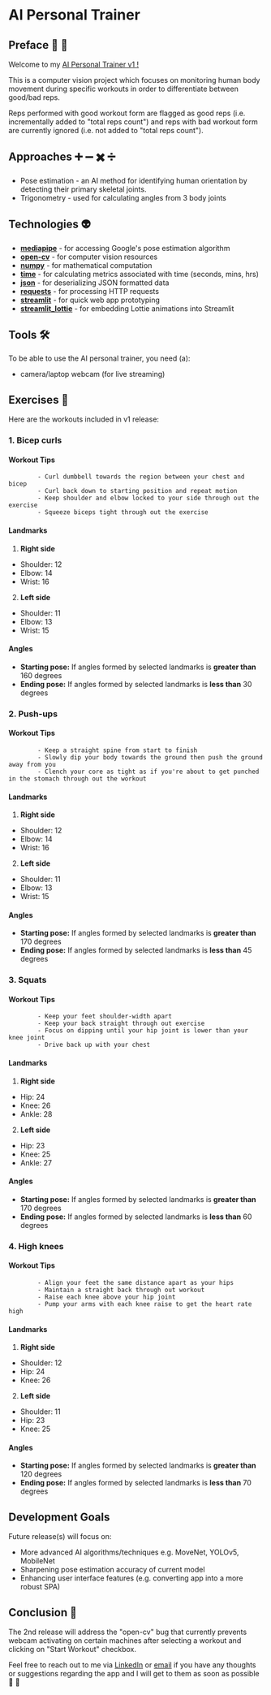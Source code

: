 # AI Personal Trainer 



## Preface :key: :memo:

Welcome to my [AI Personal Trainer v1 !](https://ai-personal-trainer.herokuapp.com/)

This is a computer vision project which focuses on monitoring human body movement during specific workouts in order to differentiate between good/bad reps.

Reps performed with good workout form are flagged as good reps (i.e. incrementally added to "total reps count") and reps with bad workout form are currently ignored (i.e. not added to "total reps count"). 





## Approaches :heavy_plus_sign: :heavy_minus_sign: :heavy_multiplication_x: :heavy_division_sign:

* Pose estimation - an AI method for identifying human orientation by detecting their primary skeletal joints. 
* Trigonometry - used for calculating angles from 3 body joints   




## Technologies :alien:




- [**mediapipe**](https://github.com/google/mediapipe) - for accessing Google's pose estimation algorithm 
- [**open-cv**](https://github.com/opencv/opencv) - for computer vision resources 
- [**numpy**](https://github.com/numpy/numpy) - for mathematical computation  
- [**time**](https://github.com/PaulStoffregen/Time) -  for calculating metrics associated with time (seconds, mins, hrs)
- [**json**](https://github.com/nlohmann/json) -  for deserializing JSON formatted data
- [**requests**](https://github.com/psf/requests) - for processing HTTP requests 
- [**streamlit**](https://github.com/streamlit/streamlit) - for quick web app prototyping 
- [**streamlit_lottie**](https://github.com/andfanilo/streamlit-lottie) - for embedding Lottie animations into Streamlit  



## Tools   :hammer_and_wrench:

To be able to use the AI personal trainer, you need (a):

- camera/laptop webcam (for live streaming)
 

## Exercises :muscle:

Here are the workouts included in v1 release:


### 1. Bicep curls 

#### Workout Tips 

            - Curl dumbbell towards the region between your chest and bicep
            - Curl back down to starting position and repeat motion 
            - Keep shoulder and elbow locked to your side through out the exercise
            - Squeeze biceps tight through out the exercise

#### Landmarks

1. **Right side**

- Shoulder: 12
- Elbow: 14
- Wrist: 16

2. **Left side**

- Shoulder: 11
- Elbow: 13
- Wrist: 15


#### Angles

- **Starting pose:** If angles formed by selected landmarks is **greater than** 160 degrees
- **Ending pose:** If angles formed by selected landmarks is **less than** 30 degrees



### 2. Push-ups 

#### Workout Tips 

            - Keep a straight spine from start to finish
            - Slowly dip your body towards the ground then push the ground away from you
            - Clench your core as tight as if you're about to get punched in the stomach through out the workout


#### Landmarks

1. **Right side**

- Shoulder: 12
- Elbow: 14
- Wrist: 16

2. **Left side**

- Shoulder: 11
- Elbow: 13
- Wrist: 15



#### Angles

- **Starting pose:** If angles formed by selected landmarks is **greater than** 170 degrees
- **Ending pose:** If angles formed by selected landmarks is **less than** 45 degrees




### 3. Squats 

#### Workout Tips 


            - Keep your feet shoulder-width apart
            - Keep your back straight through out exercise
            - Focus on dipping until your hip joint is lower than your knee joint
            - Drive back up with your chest


#### Landmarks

1. **Right side**

- Hip: 24
- Knee: 26
- Ankle: 28


2. **Left side**

- Hip: 23
- Knee: 25 
- Ankle: 27



#### Angles

- **Starting pose:** If angles formed by selected landmarks is **greater than** 170 degrees
- **Ending pose:** If angles formed by selected landmarks is **less than** 60 degrees





### 4. High knees

#### Workout Tips 

            - Align your feet the same distance apart as your hips
            - Maintain a straight back through out workout
            - Raise each knee above your hip joint 
            - Pump your arms with each knee raise to get the heart rate high  

#### Landmarks

1. **Right side**

- Shoulder: 12
- Hip: 24
- Knee: 26


2. **Left side**

- Shoulder: 11
- Hip: 23
- Knee: 25


#### Angles

- **Starting pose:** If angles formed by selected landmarks is **greater than** 120 degrees
- **Ending pose:** If angles formed by selected landmarks is **less than** 70 degrees


## Development Goals

Future release(s) will focus on: 

* More advanced AI algorithms/techniques e.g. MoveNet, YOLOv5, MobileNet
* Sharpening pose estimation accuracy of current model
* Enhancing user interface features (e.g. converting app into a more robust SPA)


## Conclusion  :closed_lock_with_key:

The 2nd release will address the "open-cv" bug that currently prevents webcam activating on certain machines after selecting a workout and clicking on "Start Workout" checkbox.

Feel free to reach out to me via [LinkedIn](https://www.linkedin.com/in/stephen-david-williams-860428123/) or [email](mailto:stephenodavidwilliams@gmail.com) if you have any thoughts or suggestions regarding the app and I will get to them as soon as possible :muscle: :space_invader: